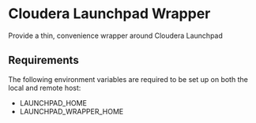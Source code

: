 # Cloudera Launchpad Wrapper

Provide a thin, convenience wrapper around Cloudera Launchpad

## Requirements

The following environment variables are required to be set up on both the local and remote host:

* LAUNCHPAD_HOME
* LAUNCHPAD_WRAPPER_HOME

